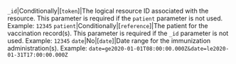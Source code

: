  `_id`|Conditionally|[`token`]|The logical resource ID associated with the resource. This parameter is required if the `patient` parameter is not used. Example: `12345`
 `patient`|Conditionally|[`reference`]|The patient for the vaccination record(s). This parameter is required if the `_id` parameter is not used. Example: `12345`
 `date`|No|[`date`]|Date range for the immunization administration(s). Example: `date=ge2020-01-01T08:00:00.000Z&date=le2020-01-31T17:00:00.000Z`
